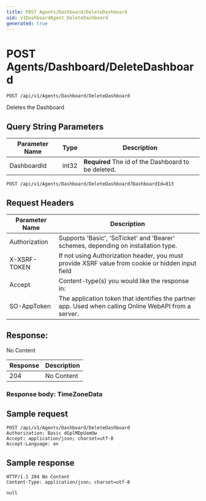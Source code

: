 ```yaml
---
title: POST Agents/Dashboard/DeleteDashboard
uid: v1DashboardAgent_DeleteDashboard
generated: true
---
```


# POST Agents/Dashboard/DeleteDashboard

```http
POST /api/v1/Agents/Dashboard/DeleteDashboard
```

Deletes the Dashboard







## Query String Parameters

| Parameter Name | Type |  Description |
|----------------|------|--------------|
| DashboardId | int32 | **Required** The id of the Dashboard to be deleted. |

```http
POST /api/v1/Agents/Dashboard/DeleteDashboard?DashboardId=813
```


## Request Headers

| Parameter Name | Description |
|----------------|-------------|
| Authorization  | Supports 'Basic', 'SoTicket' and 'Bearer' schemes, depending on installation type. |
| X-XSRF-TOKEN   | If not using Authorization header, you must provide XSRF value from cookie or hidden input field |
| Accept         | Content-type(s) you would like the response in:  |
| SO-AppToken | The application token that identifies the partner app. Used when calling Online WebAPI from a server. |


## Response:

No Content

| Response | Description |
|----------------|-------------|
| 204 | No Content |

### Response body: TimeZoneData


## Sample request

```http!
POST /api/v1/Agents/Dashboard/DeleteDashboard
Authorization: Basic dGplMDpUamUw
Accept: application/json; charset=utf-8
Accept-Language: en
```

## Sample response

```http_
HTTP/1.1 204 No Content
Content-Type: application/json; charset=utf-8

null
```